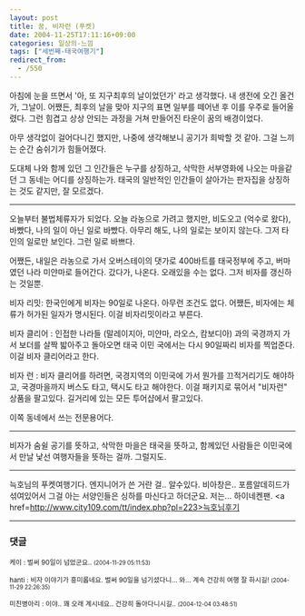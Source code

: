 ```yaml
---
layout: post
title: 꿈, 비자런 (푸켓)
date: 2004-11-25T17:11:16+09:00
categories: 일상의-느낌
tags: ["세번째-태국여행기"]
redirect_from:
  - /550
---
```


아침에 눈을 뜨면서 '아, 또 지구최후의 날이었던가' 라고 생각했다. 내 생전에 오긴 올건가, 그날이. 어쨌든, 최후의 날을 맞아 지구의 표면 일부를 떼어낸 후 이를 우주로 들어올렸다. 그런 힘겹고 상상 안되는 과정을 거쳐 만들어진 타운이 꿈의 배경이었다.

아무 생각없이 걸어다니긴 했지만, 나중에 생각해보니 공기가 희박할 것 같아. 그걸 느끼는 순간 숨쉬기가 힘들어졌다.

도대체 나와 함께 있던 그 인간들은 누구를 상징하고, 삭막한 서부영화에 나오는 마을같던 그 동네는 어디를 상징하는가. 태국의 일반적인 인간들이 살아가는 판자집을 상징하는 것도 같지만, 잘 모르겠다.

---

오늘부터 불법체류자가 되었다. 오늘 라농으로 가려고 했지만, 비도오고 (억수로 왔다), 바빴다, 나의 일이 아닌 일로 바빴다. 아무리 해도, 나의 일로는 보이지 않는다. 그저 타인의 일로만 보인다. 그런 일로 바쁘다.

어쨌든, 내일은 라농으로 가서 오버스테이의 댓가로 400바트를 태국정부에 주고, 버마였던 나라 미얀마로 들어간다. 갔다가, 나온다. 오래있을 수는 없다. 그저 비자를 갱신하는 것일뿐.

비자 리밋: 한국인에게 비자는 90일로 나온다. 아무런 조건도 없다. 어쨌든, 비자에는 체류가 허가된 일자가 명시된다. 이걸 비자리밋이라고 부른다.

비자 클리어 : 인접한 나라들 (말레이지아, 미얀마, 라오스, 캄보디아) 과의 국경까지 가서 보더를 살짝 밟아주고 돌아오면 태국 이민 국에서는 다시 90일짜리 비자를 찍업준다. 이걸 비자 클리어라고 한다.

비자 런 : 비자 클리어를 하려면, 국경지역의 이민국에 가서 뭔가를 끄적거리기도 해야하고, 국경마을까지 버스도 타고, 택시도 타고 해야한다. 이걸 패키지로 묶어서 "비자런" 상품을 팔고있다. 길거리에 있는 모든 투어샵에서 팔고있다.

이쪽 동네에서 쓰는 전문용어다.

---

비자가 숨쉴 공기를 뜻하고, 삭막한 마을은 태국을 뜻하고, 함께있던 사람들은 이민국에서 만날 낯선 여행자들을 뜻하는 걸까. 그럴지도.

---

늑호님의 푸켓여행기다. 엔지니어가 쓴 거란 걸.. 알수있다. 비아창은.. 포름알데히드가 섞여있어서 그걸 아는 서양인들은 싱하를 마신다고 하더군요. 저는... 하이네켄팬. <a href=http://www.city109.com/tt/index.php?pl=223>늑호님후기</a>

* * *

### 댓글



<!--- cmt:920 --->
<!--- mail: --->
<!--- parent:0 --->

<small>케이 : 벌써 90일이 넘었군요.. <small>(2004-11-29 05:11:53)</small></small>


<!--- cmt:921 --->
<!--- mail: --->
<!--- parent:0 --->

<small>hanti : 비자 이야기가 흥미롭네요. 벌써 90일을 넘기셨다니... 와... 계속 건강히 여행 잘 하시길! <small>(2004-11-29 22:26:35)</small></small>


<!--- cmt:922 --->
<!--- mail: --->
<!--- parent:0 --->

<small>미친병아리 : 이야.. 꽤 오래 계시네요.. 건강히 돌아다니시길.. <small>(2004-12-04 03:48:51)</small></small>


